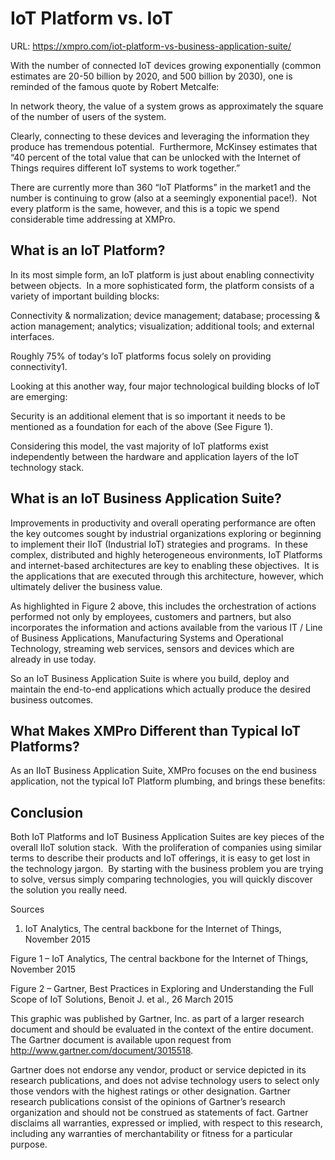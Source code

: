# IoT Platform vs. IoT

URL: https://xmpro.com/iot-platform-vs-business-application-suite/

With the number of connected IoT devices growing exponentially (common estimates are 20-50 billion by 2020, and 500 billion by 2030), one is reminded of the famous quote by Robert Metcalfe:


In network theory, the value of a system grows as approximately the square of the number of users of the system.


Clearly, connecting to these devices and leveraging the information they produce has tremendous potential.  Furthermore, McKinsey estimates that “40 percent of the total value that can be unlocked with the Internet of Things requires different IoT systems to work together.”

There are currently more than 360 “IoT Platforms” in the market1 and the number is continuing to grow (also at a seemingly exponential pace!).  Not every platform is the same, however, and this is a topic we spend considerable time addressing at XMPro.

## What is an IoT Platform?

In its most simple form, an IoT platform is just about enabling connectivity between objects.  In a more sophisticated form, the platform consists of a variety of important building blocks:

Connectivity & normalization; device management; database; processing & action management; analytics; visualization; additional tools; and external interfaces.

Roughly 75% of today‘s IoT platforms focus solely on providing connectivity1.

Looking at this another way, four major technological building blocks of IoT are emerging:

Security is an additional element that is so important it needs to be mentioned as a foundation for each of the above (See Figure 1).

Considering this model, the vast majority of IoT platforms exist independently between the hardware and application layers of the IoT technology stack.

## What is an IoT Business Application Suite?

Improvements in productivity and overall operating performance are often the key outcomes sought by industrial organizations exploring or beginning to implement their IIoT (Industrial IoT) strategies and programs.  In these complex, distributed and highly heterogeneous environments, IoT Platforms and internet-based architectures are key to enabling these objectives.  It is the applications that are executed through this architecture, however, which ultimately deliver the business value. 

As highlighted in Figure 2 above, this includes the orchestration of actions performed not only by employees, customers and partners, but also incorporates the information and actions available from the various IT / Line of Business Applications, Manufacturing Systems and Operational Technology, streaming web services, sensors and devices which are already in use today.

So an IoT Business Application Suite is where you build, deploy and maintain the end-to-end applications which actually produce the desired business outcomes.

## What Makes XMPro Different than Typical IoT Platforms?

As an IIoT Business Application Suite, XMPro focuses on the end business application, not the typical IoT Platform plumbing, and brings these benefits:

## Conclusion

Both IoT Platforms and IoT Business Application Suites are key pieces of the overall IIoT solution stack.  With the proliferation of companies using similar terms to describe their products and IoT offerings, it is easy to get lost in the technology jargon.  By starting with the business problem you are trying to solve, versus simply comparing technologies, you will quickly discover the solution you really need.

Sources

1. IoT Analytics, The central backbone for the Internet of Things, November 2015

Figure 1 – IoT Analytics, The central backbone for the Internet of Things, November 2015

Figure 2 – Gartner, Best Practices in Exploring and Understanding the Full Scope of IoT Solutions, Benoit J. et al., 26 March 2015

This graphic was published by Gartner, Inc. as part of a larger research document and should be evaluated in the context of the entire document. The Gartner document is available upon request from http://www.gartner.com/document/3015518.

Gartner does not endorse any vendor, product or service depicted in its research publications, and does not advise technology users to select only those vendors with the highest ratings or other designation. Gartner research publications consist of the opinions of Gartner’s research organization and should not be construed as statements of fact. Gartner disclaims all warranties, expressed or implied, with respect to this research, including any warranties of merchantability or fitness for a particular purpose.

